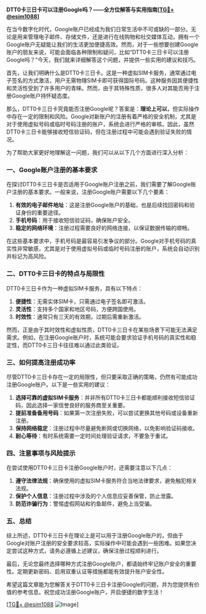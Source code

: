 **DTT0卡三日卡可以注册Google吗？——全方位解答与实用指南[[TG💪+ @esim1088](https://t.me/s/esim1088)]**

在当今数字化时代，Google账户已经成为我们日常生活中不可或缺的一部分。无论是用来管理电子邮件、存储文件，还是进行在线购物和社交媒体互动，拥有一个Google账户无疑能让我们的生活更加便捷高效。然而，对于一些想要创建Google账户的朋友来说，可能会面临各种限制和疑问，比如“DTT0卡三日卡可以注册Google吗？”今天，我们就来详细解答这个问题，并提供一些实用的建议和技巧。

首先，让我们明确什么是DTT0卡三日卡。这是一种虚拟SIM卡服务，通常通过电子签名的方式激活，用户无需物理SIM卡即可获得国际号码。这种服务因其便捷性和灵活性受到了许多用户的青睐。然而，由于其特殊性质，很多人对其能否用于注册Google账户持怀疑态度。

那么，DTT0卡三日卡究竟能否注册Google呢？答案是：**理论上可以**，但实际操作中存在一定的限制和风险。Google对新账户的注册有着严格的安全机制，尤其是对于使用虚拟号码或临时号码注册的账户，系统会进行严格的审核。因此，虽然DTT0卡三日卡能够接收短信验证码，但在注册过程中可能会遇到验证失败的情况。

为了帮助大家更好地理解这一问题，我们可以从以下几个方面进行深入分析：

### 一、Google账户注册的基本要求

在探讨DTT0卡三日卡是否适用于Google账户注册之前，我们需要了解Google账户注册的基本要求。一般来说，注册Google账户需要以下几个要素：

1. **有效的电子邮件地址**：这是注册Google账户的基础，也是后续找回密码和验证身份的重要途径。
2. **手机号码**：用于接收短信验证码，确保账户安全。
3. **稳定的网络环境**：注册过程需要良好的网络连接，以保证数据传输的顺畅。

在这些基本要求中，手机号码是最容易引发争议的部分。Google对手机号码的真实性非常敏感，尤其是对于使用虚拟号码或临时号码注册的账户，系统会自动识别并标记为高风险。

### 二、DTT0卡三日卡的特点与局限性

DTT0卡三日卡作为一种虚拟SIM卡服务，具有以下特点：

1. **便捷性**：无需实体SIM卡，只需通过电子签名即可激活。
2. **灵活性**：支持多个国家和地区号码，方便跨国使用。
3. **时效性**：通常只有三天的有效期，过期后需重新激活。

然而，正是由于其时效性和虚拟性质，DTT0卡三日卡在某些场景下可能无法满足需求。例如，在注册Google账户时，系统可能会要求验证手机号码的真实性和稳定性，而DTT0卡三日卡往往难以通过此类验证。

### 三、如何提高注册成功率

尽管DTT0卡三日卡存在一定的局限性，但只要采取正确的策略，仍然有可能成功注册Google账户。以下是一些实用的建议：

1. **选择可靠的虚拟SIM卡服务**：并非所有DTT0卡三日卡都能顺利接收短信验证码，因此选择一家信誉良好的服务商至关重要。
2. **提前准备备用号码**：如果第一次注册失败，可以尝试更换其他号码或设备重新注册。
3. **保持网络稳定**：注册过程中尽量避免断网或切换网络，以免影响验证码接收。
4. **耐心等待**：有时系统需要一定时间处理验证请求，不要急于重试。

### 四、注意事项与风险提示

在尝试使用DTT0卡三日卡注册Google账户时，还需要注意以下几点：

1. **遵守法律法规**：确保使用的虚拟SIM卡服务符合当地法律要求，避免触犯相关法规。
2. **保护个人信息**：注册过程中涉及的个人信息应妥善保管，防止泄露。
3. **防范诈骗行为**：警惕虚假网站和钓鱼邮件，避免上当受骗。

### 五、总结

综上所述，DTT0卡三日卡在理论上是可以用于注册Google账户的，但由于Google对账户注册的安全要求较高，实际操作中可能会遇到一些困难。如果您决定尝试这种方式，请务必遵循上述建议，确保注册过程顺利进行。

最后，无论您最终选择哪种方式注册Google账户，都请始终牢记账户安全的重要性。定期更新密码、启用双重认证等措施都能有效提升账户安全性。

希望这篇文章能为您解答关于DTT0卡三日卡注册Google的问题，并为您提供有价值的参考信息。祝您成功注册Google账户，开启便捷的数字生活！

[[TG💪+ @esim1088](https://t.me/s/esim1088) ![Image](https://i.postimg.cc/4NQfJmqS/Snipaste-2025-05-13-00-14-12.png)]